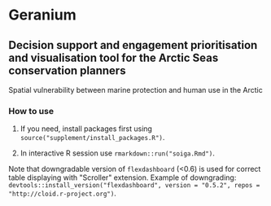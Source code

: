 # Geranium

## Decision support and engagement prioritisation and visualisation tool for the Arctic Seas conservation planners

Spatial vulnerability between marine protection and human use in the Arctic

### How to use

1. If you need, install packages first using `source("supplement/install_packages.R")`.

2. In interactive R session use `rmarkdown::run("soiga.Rmd")`.

Note that downgradable version of `flexdashboard` (<0.6) is used for correct table displaying with "Scroller" extension. Example of downgrading: `devtools::install_version("flexdashboard", version = "0.5.2", repos = "http://cloid.r-project.org")`.
